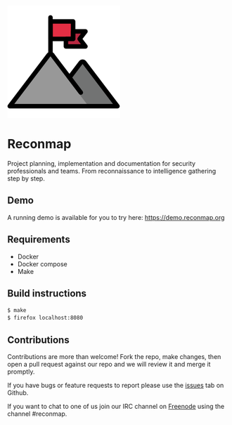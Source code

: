 
![images/iconfinder_success_2799200.png](images/iconfinder_success_2799200.png)

# Reconmap

Project planning, implementation and documentation for security professionals and teams. From reconnaissance to intelligence gathering step by step.

## Demo

A running demo is available for you to try here: https://demo.reconmap.org

## Requirements

- Docker
- Docker compose
- Make

## Build instructions

```sh
$ make
$ firefox localhost:8080
```

## Contributions

Contributions are more than welcome! Fork the repo, make changes, then open a pull request against our repo and we will review it and merge it promptly.

If you have bugs or feature requests to report please use the [issues](https://github.com/reconmap/application/issues) tab on Github.

If you want to chat to one of us join our IRC channel on [Freenode](https://webchat.freenode.net/) using the channel #reconmap.
